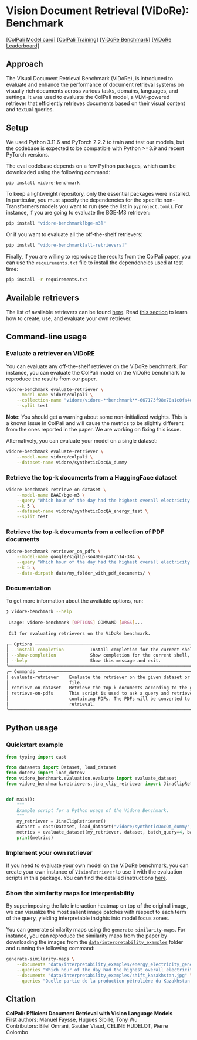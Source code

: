 # Vision Document Retrieval (ViDoRe): Benchmark

[[ColPali Model card]](https://huggingface.co/vidore/colpali)
[[ColPali Training]](https://github.com/ManuelFay/retriever-training)
[[ViDoRe Benchmark]](https://huggingface.co/collections/vidore/vidore-benchmark-667173f98e70a1c0fa4db00d)
[[ViDoRe Leaderboard]](https://huggingface.co/spaces/vidore/vidore-leaderboard)
<!-- [[Paper]]() -->
<!-- [[Hf Blog]]() -->
<!-- [[Hf Space]]() -->
<!-- [[Colab Example]]() -->

## Approach

The Visual Document Retrieval Benchmark (ViDoRe), is introduced to evaluate and enhance the performance of document retrieval systems on visually rich documents across various tasks, domains, languages, and settings. It was used to evaluate the ColPali model, a VLM-powered retriever that efficiently retrieves documents based on their visual content and textual queries.

## Setup

We used Python 3.11.6 and PyTorch 2.2.2 to train and test our models, but the codebase is expected to be compatible with Python >=3.9 and recent PyTorch versions.

The eval codebase depends on a few Python packages, which can be downloaded using the following command:

```bash
pip install vidore-benchmark
```

To keep a lightweight repository, only the essential packages were installed. In particular, you must specify the dependencies for the specific non-Transformers models you want to run (see the list in `pyproject.toml`). For instance, if you are going to evaluate the BGE-M3 retriever:

```bash
pip install "vidore-benchmark[bge-m3]"
```

Or if you want to evaluate all the off-the-shelf retrievers:

```bash
pip install "vidore-benchmark[all-retrievers]"
```

Finally, if you are willing to reproduce the results from the ColPali paper, you can use the `requirements.txt` file to install the dependencies used at test time:

```bash
pip install -r requirements.txt
```

## Available retrievers

The list of available retrievers can be found [here](https://github.com/tonywu71/vidore-benchmark/tree/main/src/vidore_benchmark/retrievers). Read [this section](###Implement-your-own-retriever) to learn how to create, use, and evaluate your own retriever.

## Command-line usage

### Evaluate a retriever on ViDoRE

You can evaluate any off-the-shelf retriever on the ViDoRe benchmark. For instance, you
can evaluate the ColPali model on the ViDoRe benchmark to reproduce the results from our paper.

```bash
vidore-benchmark evaluate-retriever \
    --model-name vidore/colpali \
    --collection-name "vidore/vidore-**benchmark**-667173f98e70a1c0fa4db00d" \
    --split test
```

**Note:** You should get a warning about some non-initialized weights. This is a known issue in ColPali and will
cause the metrics to be slightly different from the ones reported in the paper. We are working on fixing this issue.

Alternatively, you can evaluate your model on a single dataset:

```bash
vidore-benchmark evaluate-retriever \
    --model-name vidore/colpali \
    --dataset-name vidore/syntheticDocQA_dummy
```

### Retrieve the top-k documents from a HuggingFace dataset

```bash
vidore-benchmark retrieve-on-dataset \
    --model-name BAAI/bge-m3 \
    --query "Which hour of the day had the highest overall electricity generation in 2019?" \
    --k 5 \
    --dataset-name vidore/syntheticDocQA_energy_test \
    --split test
```

### Retrieve the top-k documents from a collection of PDF documents

```bash
vidore-benchmark retriever_on_pdfs \
    --model-name google/siglip-so400m-patch14-384 \
    --query "Which hour of the day had the highest overall electricity generation in 2019?" \
    --k 5 \
    --data-dirpath data/my_folder_with_pdf_documents/ \
```

### Documentation

To get more information about the available options, run:

```bash
❯ vidore-benchmark --help
                                                                                                                      
 Usage: vidore-benchmark [OPTIONS] COMMAND [ARGS]...                                                                       
                                                                                                                      
 CLI for evaluating retrievers on the ViDoRe benchmark.                                                               
                                                                                                                      
╭─ Options ──────────────────────────────────────────────────────────────────────────────────────────────────────────╮
│ --install-completion          Install completion for the current shell.                                            │
│ --show-completion             Show completion for the current shell, to copy it or customize the installation.     │
│ --help                        Show this message and exit.                                                          │
╰────────────────────────────────────────────────────────────────────────────────────────────────────────────────────╯
╭─ Commands ─────────────────────────────────────────────────────────────────────────────────────────────────────────╮
│ evaluate-retriever    Evaluate the retriever on the given dataset or collection. The metrics are saved to a JSON   │
│                       file.                                                                                        │
│ retrieve-on-dataset   Retrieve the top-k documents according to the given query.                                   │
│ retrieve-on-pdfs      This script is used to ask a query and retrieve the top-k documents from a given folder      │
│                       containing PDFs. The PDFs will be converted to a dataset of image pages and then used for    │
│                       retrieval.                                                                                   │
╰────────────────────────────────────────────────────────────────────────────────────────────────────────────────────╯
```

## Python usage

### Quickstart example

```python
from typing import cast

from datasets import Dataset, load_dataset
from dotenv import load_dotenv
from vidore_benchmark.evaluation.evaluate import evaluate_dataset
from vidore_benchmark.retrievers.jina_clip_retriever import JinaClipRetriever


def main():
    """
    Example script for a Python usage of the Vidore Benchmark.
    """
    my_retriever = JinaClipRetriever()
    dataset = cast(Dataset, load_dataset("vidore/syntheticDocQA_dummy", split="test"))
    metrics = evaluate_dataset(my_retriever, dataset, batch_query=4, batch_doc=4)
    print(metrics)
```

### Implement your own retriever

If you need to evaluate your own model on the ViDoRe benchmark, you can create your own instance of `VisionRetriever` to use it with the evaluation scripts in this package. You can find the detailed instructions [here](https://github.com/tonywu71/vidore-benchmark/blob/main/src/vidore_benchmark/retrievers/README.md).

### Show the similarity maps for interpretability

By superimposing the late interaction heatmap on top of the original image, we can visualize the most salient image patches with respect to each term of the query, yielding interpretable insights into model focus zones.

You can generate similarity maps using the `generate-similarity-maps`. For instance, you can reproduce the similarity maps from the paper by downloading the images from the [`data/interpretability_examples`](https://github.com/tonywu71/vidore-benchmark/tree/main/data/interpretability_examples) folder and running the following command:

```bash
generate-similarity-maps \
    --documents "data/interpretability_examples/energy_electricity_generation.jpeg" \
    --queries "Which hour of the day had the highest overall electricity generation in 2019?" \
    --documents "data/interpretability_examples/shift_kazakhstan.jpg" \
    --queries "Quelle partie de la production pétrolière du Kazakhstan provient de champs en mer ?"
```

## Citation

**ColPali: Efficient Document Retrieval with Vision Language Models**  
First authors: Manuel Faysse, Hugues Sibille, Tony Wu  
Contributors: Bilel Omrani, Gautier Viaud, CELINE HUDELOT, Pierre Colombo
